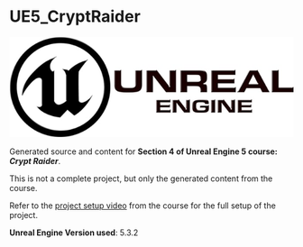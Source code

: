 # UE5_CryptRaider

<img src="./UE-logo.jpg">

Generated source and content for **Section 4 of Unreal Engine 5 course: *Crypt Raider***.

This is not a complete project, but only the generated content from the course.

Refer to the [project setup video](https://www.udemy.com/course/unrealcourse/learn/lecture/31760148#overview) from the course for the full setup of the project.

**Unreal Engine Version used**: 5.3.2
